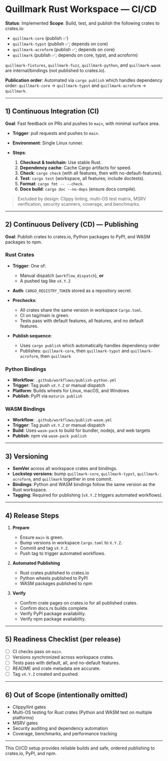 # Quillmark Rust Workspace — CI/CD

**Status**: Implemented
**Scope**: Build, test, and publish the following crates to crates.io:

* `quillmark-core` (publish ✅)
* `quillmark-typst` (publish ✅; depends on core)
* `quillmark-acroform` (publish ✅; depends on core)
* `quillmark` (publish ✅; depends on core, typst, and acroform)

`quillmark-fixtures`, `quillmark-fuzz`, `quillmark-python`, and `quillmark-wasm` are internal/bindings (not published to crates.io).

**Publication order**: Automated via `cargo publish` which handles dependency order: `quillmark-core` → `quillmark-typst` and `quillmark-acroform` → `quillmark`.

---

## 1) Continuous Integration (CI)

**Goal**: Fast feedback on PRs and pushes to `main`, with minimal surface area.

* **Trigger**: pull requests and pushes to `main`.
* **Environment**: Single Linux runner.
* **Steps**:

  1. **Checkout & toolchain**: Use stable Rust.
  2. **Dependency cache**: Cache Cargo artifacts for speed.
  3. **Check**: `cargo check` (with all features, then with no-default-features).
  4. **Test**: `cargo test` (workspace, all features; include doctests).
  5. **Format**: `cargo fmt -- --check`.
  6. **Docs build**: `cargo doc --no-deps` (ensure docs compile).

> Excluded by design: Clippy linting, multi-OS test matrix, MSRV verification, security scanners, coverage, and benchmarks.

---

## 2) Continuous Delivery (CD) — Publishing

**Goal**: Publish crates to crates.io, Python packages to PyPI, and WASM packages to npm.

### Rust Crates

* **Trigger**: One of:

  * Manual dispatch (`workflow_dispatch`), **or**
  * A pushed tag like `vX.Y.Z`
* **Auth**: `CARGO_REGISTRY_TOKEN` stored as a repository secret.
* **Prechecks**:

  * All crates share the same version in workspace `Cargo.toml`.
  * CI on tag/main is green.
  * Tests pass with default features, all features, and no default features.
* **Publish sequence**:

  * Uses `cargo publish` which automatically handles dependency order
  * Publishes: `quillmark-core`, then `quillmark-typst` and `quillmark-acroform`, then `quillmark`

### Python Bindings

* **Workflow**: `.github/workflows/publish-python.yml`
* **Trigger**: Tag push `vX.Y.Z` or manual dispatch
* **Platform**: Builds wheels for Linux, macOS, and Windows
* **Publish**: PyPI via `maturin publish`

### WASM Bindings

* **Workflow**: `.github/workflows/publish-wasm.yml`
* **Trigger**: Tag push `vX.Y.Z` or manual dispatch
* **Build**: Uses `wasm-pack` to build for bundler, nodejs, and web targets
* **Publish**: npm via `wasm-pack publish`

---

## 3) Versioning

* **SemVer** across all workspace crates and bindings.
* **Lockstep versions**: bump `quillmark-core`, `quillmark-typst`, `quillmark-acroform`, and `quillmark` together in one commit.
* **Bindings**: Python and WASM bindings follow the same version as the Rust workspace.
* **Tagging**: Required for publishing (`vX.Y.Z` triggers automated workflows).

---

## 4) Release Steps

1. **Prepare**

   * Ensure `main` is green.
   * Bump versions in workspace `Cargo.toml` to `X.Y.Z`.
   * Commit and tag `vX.Y.Z`.
   * Push tag to trigger automated workflows.

2. **Automated Publishing**

   * Rust crates published to crates.io
   * Python wheels published to PyPI
   * WASM packages published to npm

3. **Verify**

   * Confirm crate pages on crates.io for all published crates.
   * Confirm docs.rs builds complete.
   * Verify PyPI package availability.
   * Verify npm package availability.

---

## 5) Readiness Checklist (per release)

* [ ] CI checks pass on `main`.
* [ ] Versions synchronized across workspace crates.
* [ ] Tests pass with default, all, and no-default features.
* [ ] README and crate metadata are accurate.
* [ ] Tag `vX.Y.Z` created and pushed.

---

## 6) Out of Scope (intentionally omitted)

* Clippy/lint gates
* Multi-OS testing for Rust crates (Python and WASM test on multiple platforms)
* MSRV gates
* Security auditing and dependency automation
* Coverage, benchmarks, and performance tracking

---

This CI/CD setup provides reliable builds and safe, ordered publishing to crates.io, PyPI, and npm.
